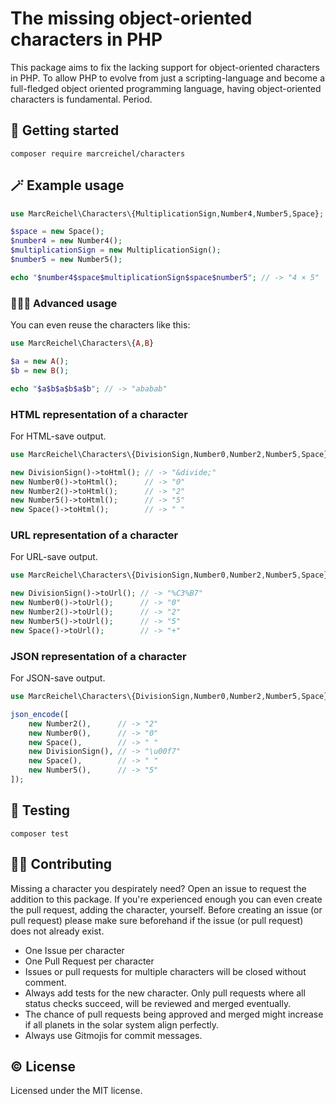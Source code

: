 # The missing object-oriented characters in PHP

This package aims to fix the lacking support for object-oriented characters in PHP. To allow PHP to evolve from just a
scripting-language and become a full-fledged object oriented programming language, having object-oriented characters is
fundamental. Period.

## 🚀 Getting started

```shell
composer require marcreichel/characters
```

## 🪄 Example usage

```php
use MarcReichel\Characters\{MultiplicationSign,Number4,Number5,Space};

$space = new Space();
$number4 = new Number4();
$multiplicationSign = new MultiplicationSign();
$number5 = new Number5();

echo "$number4$space$multiplicationSign$space$number5"; // -> "4 × 5"
```

### 🧙🏼‍♂️ Advanced usage

You can even reuse the characters like this:

```php
use MarcReichel\Characters\{A,B}

$a = new A();
$b = new B();

echo "$a$b$a$b$a$b"; // -> "ababab"
```

### HTML representation of a character

For HTML-save output.

```php
use MarcReichel\Characters\{DivisionSign,Number0,Number2,Number5,Space};

new DivisionSign()->toHtml(); // -> "&divide;"
new Number0()->toHtml();      // -> "0"
new Number2()->toHtml();      // -> "2"
new Number5()->toHtml();      // -> "5"
new Space()->toHtml();        // -> " "
```

### URL representation of a character

For URL-save output.

```php
use MarcReichel\Characters\{DivisionSign,Number0,Number2,Number5,Space};

new DivisionSign()->toUrl(); // -> "%C3%B7"
new Number0()->toUrl();      // -> "0"
new Number2()->toUrl();      // -> "2"
new Number5()->toUrl();      // -> "5"
new Space()->toUrl();        // -> "+"
```

### JSON representation of a character

For JSON-save output.

```php
use MarcReichel\Characters\{DivisionSign,Number0,Number2,Number5,Space};

json_encode([
    new Number2(),      // -> "2"
    new Number0(),      // -> "0"
    new Space(),        // -> " "
    new DivisionSign(), // -> "\u00f7"
    new Space(),        // -> " "
    new Number5(),      // -> "5"
]);
```

## 🧪 Testing

```shell
composer test
```

## 🤝🏼 Contributing

Missing a character you despirately need? Open an issue to request the addition to this package. If you're experienced
enough you can even create the pull request, adding the character, yourself. Before creating an issue (or pull request)
please make sure beforehand if the issue (or pull request) does not already exist.

- One Issue per character
- One Pull Request per character
- Issues or pull requests for multiple characters will be closed without comment.
- Always add tests for the new character. Only pull requests where all status checks succeed, will be reviewed and
  merged eventually.
- The chance of pull requests being approved and merged might increase if all planets in the solar system align
  perfectly.
- Always use Gitmojis for commit messages.

## ©️ License

Licensed under the MIT license.
